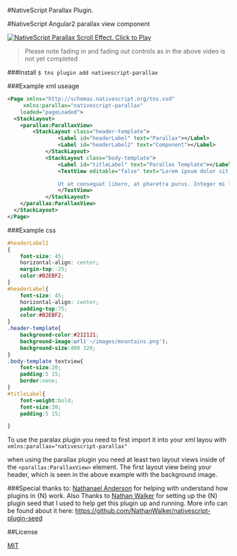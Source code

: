 #NativeScript Parallax Plugin.

#NativeScript Angular2 parallax view component


[![NativeScript Parallax Scroll Effect. Click to Play](https://img.youtube.com/vi/sR_Ku7dsm2c/0.jpg)](https://www.youtube.com/embed/sR_Ku7dsm2c)
>Please note fading in and fading out controls as in the above video is not yet completed

###Install
`$ tns plugin add nativescript-parallax`

###Example xml useage

```xml
<Page xmlns="http://schemas.nativescript.org/tns.xsd"
	 xmlns:parallax="nativescript-parallax"
	loaded="pageLoaded">
  <StackLayout>
  	<parallax:ParallaxView>
		<StackLayout class="header-template">
				<Label id="headerLabel" text="Parallax"></Label>
				<Label id="headerLabel2" text="Component"></Label>
			</StackLayout>
			<StackLayout class="body-template">
				<Label id="titleLabel" text="Parallax Template"></Label>
				<TextView editable="false" text="Lorem ipsum dolor sit amet, consectetur adipiscing elit. Ut scelerisque, est in viverra vehicula, enim lacus fermentum mi, vel tincidunt libero diam quis nulla. In sem tellus, eleifend quis egestas at, ultricies a neque. Cras facilisis lacinia velit ut lacinia. Phasellus fermentum libero et est ultricies venenatis sit amet ac lectus. Curabitur faucibus nisi id tellus vehicula luctus. Class aptent taciti sociosqu ad litora torquent per conubia nostra, per inceptos himenaeos. Nunc condimentum est id nibh volutpat tempor. Phasellus sodales velit vel dui feugiat, eget tincidunt tortor sollicitudin. Donec nec risus in purus interdum eleifend. Praesent placerat urna aliquet orci suscipit laoreet. In ac purus nec sapien rhoncus egestas.

				Ut at consequat libero, at pharetra purus. Integer mi lorem, luctus eget porttitor vitae, pharetra et urna. Morbi et euismod lacus. Vestibulum a massa odio. Aenean at neque hendrerit, consequat sem et, congue mi. Sed egestas, ante feugiat lacinia tempus, lacus lorem laoreet magna, a hendrerit augue leo vitae risus. Integer ornare odio nec libero elementum malesuada. Cras sem sapien, aliquet eget nibh molestie, finibus dictum augue. Nulla mi metus, finibus id arcu nec, molestie venenatis libero. Morbi a pharetra odio. Maecenas viverra, quam at sollicitudin sodales, diam purus lacinia dolor, vitae scelerisque erat mi nec nibh. Quisque egestas et nunc in pharetra. Sed vitae tincidunt justo, dictum tincidunt nisi. Quisque tempus dolor urna, et mattis velit porta vitae.">
				</TextView>
			</StackLayout>
	</parallax:ParallaxView>
  </StackLayout>
</Page>

```
###Example css
```css
#headerLabel2
{
	font-size: 45;
	horizontal-align: center;
	margin-top:-25;
	color:#B2EBF2;
}
#headerLabel{
	font-size: 45;
	horizontal-align: center;
	padding-top:75;
	color:#B2EBF2;
}
.header-template{
	background-color:#212121;
	background-image:url('~/images/mountains.png');
	background-size:400 320;
}
.body-template textview{
	font-size:20;
	padding:5 15;
	border:none;
}
#titleLabel{
	font-weight:bold;
	font-size:30;
	padding:5 15;

}
```
To use the paralax plugin you need to first import it into your xml layou with  `xmlns:parallax="nativescript-parallax"`

when using the parallax plugin you need at least two layout views inside of the ``<parallax:ParallaxView>`` element. The first layout view being your header, which is seen in the above example with the background image.

###Special thanks to:
 [Nathanael Anderson](https://github.com/NathanaelA) for helping with understand how plugins in {N} work.
 Also Thanks to [Nathan Walker](https://github.com/NathanWalker) for setting up the {N} plugin seed that I used to help get this plugin up and running. More info can be found about it here:
https://github.com/NathanWalker/nativescript-plugin-seed

##License

[MIT](/LICENSE)